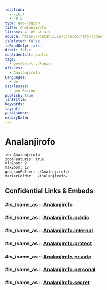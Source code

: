 ```yaml
---
location:
  - -16.4
  - 49.5
type: geo-Region
title: Analanjirofo
license: CC BY-SA 4.0
source: https://datahub.io/core/country-codes
isDeleted: false
isReadOnly: false
draft: false
confidential: public
tags:
  - geo/Country/Region
aliases:
  - Analanjirofo
Languages:
  - de
cssclasses:
  - geo-Region
publish: true
linkTitle:
keywords:
layout:
publishDate:
expiryDate:
---
```


# Analanjirofo

```leaflet
id: Analanjirofo
zoomFeatures: true 
minZoom: 2 
maxZoom: 18
geojsonFolder: ./Analanjirofo/
markerFolder: ./Analanjirofo/
```


## Confidential Links & Embeds: 

### #is_/same_as :: [Analanjirofo](/_Standards/Earth/Continent/Africa/Africa~East/Madagascar/Provinces~Madagascar/Toamasina/counties~Toamasina/Analanjirofo.md) 

### #is_/same_as :: [Analanjirofo.public](/_public/Earth/Continent/Africa/Africa~East/Madagascar/Provinces~Madagascar/Toamasina/counties~Toamasina/Analanjirofo.public.md) 

### #is_/same_as :: [Analanjirofo.internal](/_internal/Earth/Continent/Africa/Africa~East/Madagascar/Provinces~Madagascar/Toamasina/counties~Toamasina/Analanjirofo.internal.md) 

### #is_/same_as :: [Analanjirofo.protect](/_protect/Earth/Continent/Africa/Africa~East/Madagascar/Provinces~Madagascar/Toamasina/counties~Toamasina/Analanjirofo.protect.md) 

### #is_/same_as :: [Analanjirofo.private](/_private/Earth/Continent/Africa/Africa~East/Madagascar/Provinces~Madagascar/Toamasina/counties~Toamasina/Analanjirofo.private.md) 

### #is_/same_as :: [Analanjirofo.personal](/_personal/Earth/Continent/Africa/Africa~East/Madagascar/Provinces~Madagascar/Toamasina/counties~Toamasina/Analanjirofo.personal.md) 

### #is_/same_as :: [Analanjirofo.secret](/_secret/Earth/Continent/Africa/Africa~East/Madagascar/Provinces~Madagascar/Toamasina/counties~Toamasina/Analanjirofo.secret.md)

